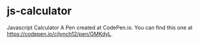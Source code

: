 # js-calculator
Javascript Calculator
A Pen created at CodePen.io. You can find this one at https://codepen.io/cjlynch12/pen/GMKdyL.

 
